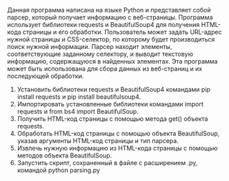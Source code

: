 Данная программа написана на языке Python и представляет собой парсер, который получает информацию с веб-страницы.
Программа использует библиотеки requests и BeautifulSoup4 для получения HTML-кода страницы и его обработки.
Пользователь может задать URL-адрес нужной страницы и CSS-селектор, по которому будет производиться поиск нужной информации.
Парсер находит элементы, соответствующие заданному селектору, и выводит текстовую информацию, содержащуюся в найденных элементах.
Эта программа может быть использована для сбора данных из веб-страниц и их последующей обработки.

1. Установить библиотеки requests и BeautifulSoup4 командами pip install requests и pip install beautifulsoup4.
2. Импортировать установленные библиотеки командами import requests и from bs4 import BeautifulSoup.
3. Получить HTML-код страницы с помощью метода get() объекта requests.
4. Обработать HTML-код страницы с помощью объекта BeautifulSoup, указав аргументы HTML-код страницы и тип парсера.
5. Извлечь нужную информацию из HTML-кода страницы с помощью методов объекта BeautifulSoup.
6. Запустить скрипт, сохраненный в файле с расширением .py, командой python parsing.py 
